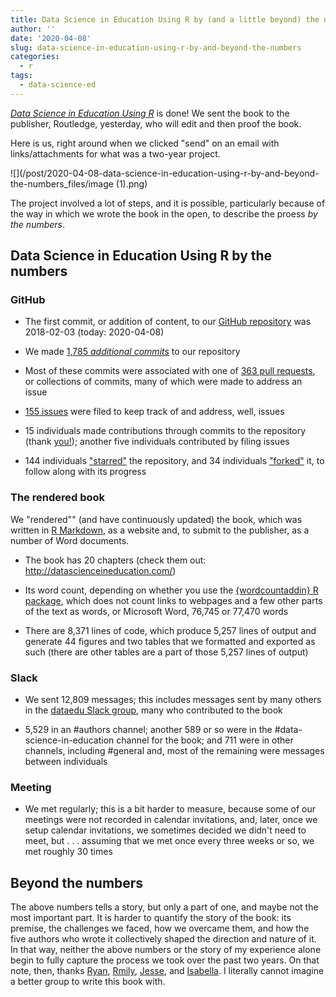 ```yaml
---
title: Data Science in Education Using R by (and a little beyond) the numbers
author: ''
date: '2020-04-08'
slug: data-science-in-education-using-r-by-and-beyond-the-numbers
categories:
  - r
tags:
  - data-science-ed
---
```


[*Data Science in Education Using R*](http://datascienceineducation.com/) is done!
We sent the book to the publisher, Routledge, yesterday, who will edit and then proof the book.

Here is us, right around when we clicked "send" on an email with links/attachments for what was a two-year project.

![](/post/2020-04-08-data-science-in-education-using-r-by-and-beyond-the-numbers_files/image (1).png)

The project involved a lot of steps, and it is possible, particularly because of the way in which we wrote the book in the open, to describe the proess *by the numbers*.

## Data Science in Education Using R by the numbers

### GitHub 

- The first commit, or addition of content, to our [GitHub repository](https://github.com/data-edu/data-science-in-education) was 2018-02-03 (today: 2020-04-08)

- We made [1,785 *additional commits*](https://github.com/data-edu/data-science-in-education/commits/master) to our repository

- Most of these commits were associated with one of [363 pull requests](https://github.com/data-edu/data-science-in-education/pulls?q=is%3Apr+is%3Aclosed), or collections of commits, many of which were made to address an issue

- [155 issues](https://github.com/data-edu/data-science-in-education/issues?q=is%3Aissue+is%3Aclosed) were filed to keep track of and address, well, issues

- 15 individuals made contributions through commits to the repository (thank [you!](https://datascienceineducation.com/index.html#acknowledgements)); another five individuals contributed by filing issues

- 144 individuals ["starred"](https://help.github.com/en/github/getting-started-with-github/saving-repositories-with-stars) the repository, and 34 individuals ["forked"](https://help.github.com/en/github/getting-started-with-github/fork-a-repo) it, to follow along with its progress

### The rendered book

We "rendered"" (and have continuously updated) the book, which was written in [R Markdown](https://rmarkdown.rstudio.com/), as a website and, to submit to the publisher, as a number of Word documents.  

- The book has 20 chapters (check them out: http://datascienceineducation.com/)

- Its word count, depending on whether you use the [{wordcountaddin} R package](https://github.com/benmarwick/wordcountaddin), which does not count links to webpages and a few other parts of the text as words, or Microsoft Word, 76,745 or 77,470 words

- There are 8,371 lines of code, which produce 5,257 lines of output and generate 44 figures and two tables that we formatted and exported as such (there are other tables are a part of those 5,257 lines of output)

### Slack

- We sent 12,809 messages; this includes messages sent by many others in the [dataedu Slack group](http://dataedu.slack.com/), many who contributed to the book

- 5,529 in an #authors channel; another 589 or so were in the #data-science-in-education channel for the book; and 711 were in other channels, including #general and, most of the remaining were messages between individuals

### Meeting

- We met regularly; this is a bit harder to measure, because some of our meetings were not recorded in calendar invitations, and, later, once we setup calendar invitations, we sometimes decided we didn't need to meet, but . . . assuming that we met once every three weeks or so, we met roughly 30 times

## Beyond the numbers

The above numbers tells a story, but only a part of one, and maybe not the most important part. It is harder to quantify the story of the book: its premise, the challenges we faced, how we overcame them, and how the five authors who wrote it collectively shaped the direction and nature of it. In that way, neither the above numbers or the story of my experience alone begin to fully capture the process we took over the past two years. On that note, then, thanks [Ryan](https://ryanestrellado.netlify.com/), [Rmily](https://www.emilybovee.com/), [Jesse](https://www.jessemaegan.com/), and [Isabella](https://ivelasq.rbind.io/). I literally cannot imagine a better group to write this book with.